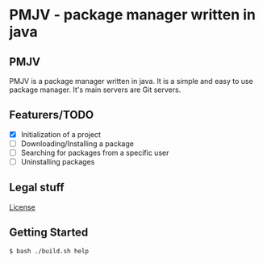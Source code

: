 # PMJV - package manager written in java

## PMJV

PMJV is a package manager written in java. It is a simple and easy to use package manager. It's main servers are Git servers.

## Featurers/TODO

- [x] Initialization of a project
- [ ] Downloading/Installing a package
- [ ] Searching for packages from a specific user
- [ ] Uninstalling packages

## Legal stuff
[License](LICENSE.md)

## Getting Started

```shell
$ bash ./build.sh help
```
